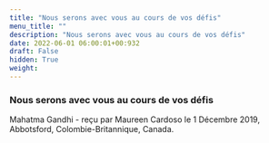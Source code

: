 ```yaml
---
title: "Nous serons avec vous au cours de vos défis"
menu_title: ""
description: "Nous serons avec vous au cours de vos défis"
date: 2022-06-01 06:00:01+00:932
draft: False
hidden: True
weight:
---
```

### Nous serons avec vous au cours de vos défis

Mahatma Gandhi - reçu par Maureen Cardoso le 1 Décembre 2019, Abbotsford, Colombie-Britannique, Canada.



